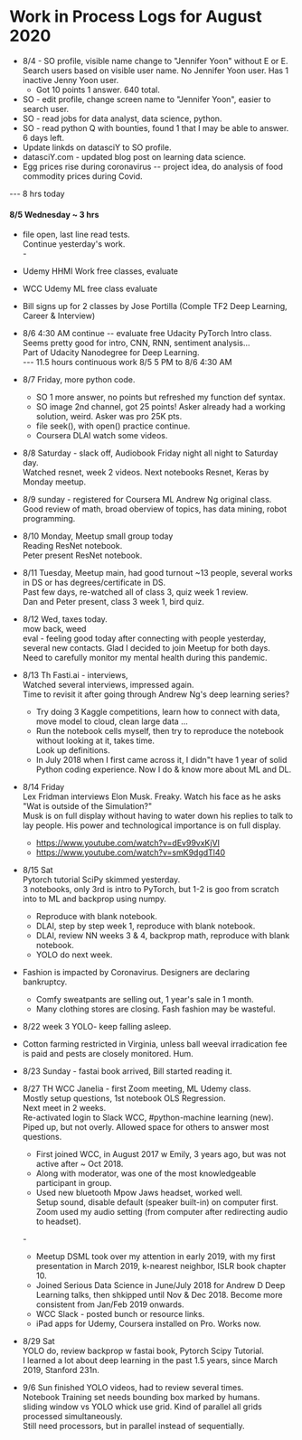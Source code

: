 # Work in Process Logs for August 2020  

  * 8/4 - SO profile, visible name change to "Jennifer Yoon" without E or E.  
    Search users based on visible user name.  No Jennifer Yoon user.  Has 1 inactive Jenny Yoon user.  
    - Got 10 points 1 answer.  640 total.  
  * SO - edit profile, change screen name to "Jennifer Yoon", easier to search user.  
  * SO - read jobs for data analyst, data science, python.  
  * SO - read python Q with bounties, found 1 that I may be able to answer.  6 days left.  
  * Update linkds on datasciY to SO profile.  
  * datasciY.com - updated blog post on learning data science.  
  * Egg prices rise during coronavirus -- project idea, do analysis of food commodity prices during Covid. 
  
  --- 8 hrs today

#### 8/5 Wednesday ~ 3 hrs  
  * file open, last line read tests.  
    Continue yesterday's work.  
    \-  
  * Udemy HHMI Work free classes, evaluate  
  * WCC Udemy ML free class evaluate  
  * Bill signs up for 2 classes by Jose Portilla (Comple TF2 Deep Learning, Career & Interview)  
  * 8/6 4:30 AM continue -- evaluate free Udacity PyTorch Intro class.  
    Seems pretty good for intro, CNN, RNN, sentiment analysis...  
    Part of Udacity Nanodegree for Deep Learning.  
    --- 11.5 hours continuous work 8/5 5 PM to 8/6 4:30 AM  
    
  * 8/7 Friday, more python code.  
    - SO 1 more answer, no points but refreshed my function def syntax.  
    - SO image 2nd channel, got 25 points! Asker already had a working solution, weird. Asker was pro 25K pts.  
    - file seek(), with open() practice continue.  
    - Coursera DLAI watch some videos.  
    
  * 8/8 Saturday - slack off, Audiobook Friday night all night to Saturday day.  
    Watched resnet, week 2 videos.  Next notebooks Resnet, Keras by Monday meetup.  
    
  * 8/9 sunday - registered for Coursera ML Andrew Ng original class.  
    Good review of math, broad oberview of topics, has data mining, robot programming.  
  
  * 8/10 Monday, Meetup small group today  
    Reading ResNet notebook.  
    Peter present ResNet notebook.  
    
  * 8/11 Tuesday, Meetup main, had good turnout ~13 people, several works in DS or has degrees/certificate in DS.  
    Past few days, re-watched all of class 3, quiz week 1 review.   
    Dan and Peter present, class 3 week 1, bird quiz.  
   
  * 8/12 Wed, taxes today.  
    mow back, weed  
    eval - feeling good today after connecting with people yesterday, several new contacts.  Glad I decided to join Meetup for both days.  
    Need to carefully monitor my mental health during this pandemic.  
  
 * 8/13 Th Fasti.ai - interviews,  
   Watched several interviews, impressed again.  
   Time to revisit it after going through Andrew Ng's deep learning series?  
   - Try doing 3 Kaggle competitions, learn how to connect with data, move model to cloud, clean large data ... 
   - Run the notebook cells myself, then try to reproduce the notebook without looking at it, takes time.  
     Look up definitions.  
   - In July 2018 when I first came across it, I didn"t have 1 year of solid Python coding experience.  Now I do & know more about ML and DL.  
   
  * 8/14 Friday  
    Lex Fridman interviews Elon Musk.  Freaky.  Watch his face as he asks "Wat is outside of the Simulation?"   
    Musk is on full display without having to water down his replies to talk to lay people.  His power and technological importance is on full display.  
     - https://www.youtube.com/watch?v=dEv99vxKjVI  
     - https://www.youtube.com/watch?v=smK9dgdTl40  

  * 8/15 Sat  
    Pytorch tutorial SciPy skimmed yesterday.  
    3 notebooks, only 3rd is intro to PyTorch, but 1-2 is goo from scratch into to ML and backprop using numpy.  
    - Reproduce with blank notebook.  
    - DLAI, step by step week 1, reproduce with blank notebook.  
    - DLAI, review NN weeks 3 & 4, backprop math, reproduce with blank notebook.  
    - YOLO do next week.  
    
  * Fashion is impacted by Coronavirus. Designers are declaring bankruptcy.  
    - Comfy sweatpants are selling out, 1 year's sale in 1 month.  
    - Many clothing stores are closing.  Fash fashion may be wasteful.  
    
  * 8/22 week 3 YOLO- keep falling asleep.    
  * Cotton farming restricted in Virginia, unless ball weeval irradication fee is paid and pests are closely monitored.  Hum.  
  
  * 8/23 Sunday - fastai book arrived, Bill started reading it.  
  
  * 8/27 TH WCC Janelia - first Zoom meeting, ML Udemy class.  
    Mostly setup questions, 1st notebook OLS Regression.  
    Next meet in 2 weeks.  
    Re-activated login to Slack WCC, #python-machine learning (new).  
    Piped up, but not overly.  Allowed space for others to answer most questions.  
    * First joined WCC, in August 2017 w Emily, 3 years ago, but was not active after ~ Oct 2018.  
    * Along with moderator, was one of the most knowledgeable participant in group.  
    * Used new bluetooth Mpow Jaws headset, worked well.  
      Setup sound, disable default (speaker built-in) on computer first.  
      Zoom used my audio setting (from computer after redirecting audio to headset).  

     \-   
    * Meetup DSML took over my attention in early 2019, with my first presentation in March 2019, k-nearest neighbor, ISLR book chapter 10.  
    * Joined Serious Data Science in June/July 2018 for Andrew D Deep Learning talks, then shkipped until Nov & Dec 2018.  Become more consistent from Jan/Feb 2019 onwards.  
    * WCC Slack - posted bunch or resource links.  
    * iPad apps for Udemy, Coursera installed on Pro.  Works now.  

  * 8/29 Sat   
    YOLO do, review backprop w fastai book, Pytorch Scipy Tutorial.  
    I learned a lot about deep learning in the past 1.5 years, since March 2019, Stanford 231n.   
  * 9/6 Sun finished YOLO videos, had to review several times.  
    Notebook 
    Training set needs bounding box marked by humans.  
    sliding window vs YOLO whick use grid. Kind of parallel all grids processed simultaneously.  
    Still need processors, but in parallel instead of sequentially.  
    
